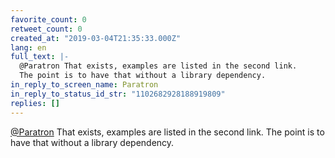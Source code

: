 ```yaml
---
favorite_count: 0
retweet_count: 0
created_at: "2019-03-04T21:35:33.000Z"
lang: en
full_text: |-
  @Paratron That exists, examples are listed in the second link.
  The point is to have that without a library dependency.
in_reply_to_screen_name: Paratron
in_reply_to_status_id_str: "1102682928188919809"
replies: []
---
```


[@Paratron](https://twitter.com/Paratron) That exists, examples are listed in
the second link. The point is to have that without a library dependency.
